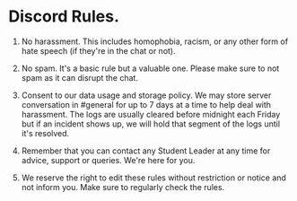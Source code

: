 # Discord Rules.    
1. No harassment. This includes homophobia, racism, or any other form of hate speech (if they're in the chat or not).    
    
2. No spam. It's a basic rule but a valuable one. Please make sure to not spam as it can disrupt the chat.   
    
3. Consent to our data usage and storage policy. We may store server conversation in #general for up to 7 days at a time to help deal with harassment. The logs are usually cleared before midnight each Friday but if an incident shows up, we will hold that segment of the logs until it's resolved.    
    
4. Remember that you can contact any Student Leader at any time for advice, support or queries. We're here for you.    
    
5. We reserve the right to edit these rules without restriction or notice and not inform you. Make sure to regularly check the rules. 
